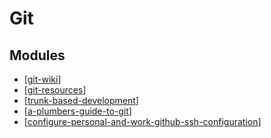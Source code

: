 Git
===

Modules
---

- [[git-wiki]]
- [[git-resources]]
- [[trunk-based-development]]
- [[a-plumbers-guide-to-git]]
- [[configure-personal-and-work-github-ssh-configuration]]

[//begin]: # "Autogenerated link references for markdown compatibility"
[git-wiki]: wiki/git-wiki.md "Git Wiki"
[git-resources]: git-resources.md "Git Resources"
[trunk-based-development]: trunk-based-development/trunk-based-development.md "Trunk Based Development"
[a-plumbers-guide-to-git]: a-plumbers-guide-to-git/a-plumbers-guide-to-git.md "A Plumbers Guide to Git"
[configure-personal-and-work-github-ssh-configuration]: configure-personal-and-work-github-ssh-configuration.md "Configure Personal and Work Github SSH configuration"
[//end]: # "Autogenerated link references"
